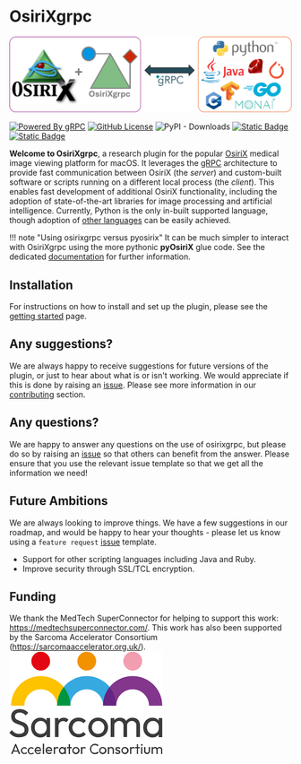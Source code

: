 # OsiriXgrpc	

![Welcome to OsiriXgrpc!](https://raw.githubusercontent.com/osirixgrpc/osirixgrpc/dev/docs/docs/assets/logo/logo-large.png)

[![Powered By gRPC](https://img.shields.io/badge/powered_by-gRPC-green?labelColor=red)](https://grpc.io)
[![GitHub License](https://img.shields.io/github/license/osirixgrpc/osirixgrpc?color=blue)](https://github.com/osirixgrpc/osirixgrpc/blob/main/LICENSE)
![PyPI - Downloads](https://img.shields.io/pypi/dm/osirixgrpc)
[![Static Badge](https://img.shields.io/badge/issues-osirixgrpc-red?logo=github)](https://github.com/osirixgrpc/osirixgrpc/issues)
[![Static Badge](https://img.shields.io/badge/citation-AI2ASE-green?logo=googlescholar)](https://ai-2-ase.github.io/papers/29%5cCameraReady%5cAAAI_OsiriXgrpc__Rapid_prototyping_and_development_of_state_of_the_art_artificial_intelligence_in_OsiriX_cam_ready.pdf)

__Welcome to OsiriXgrpc__, a research plugin for the popular [OsiriX](https://www.osirix-viewer.com) medical image 
viewing platform for macOS. It leverages the [gRPC](https://grpc.io) architecture to provide fast communication between 
OsiriX (the _server_) and custom-built software or scripts running on a different local process (the _client_).  This 
enables fast development of additional OsiriX functionality, including the adoption of state-of-the-art libraries for 
image processing and artificial intelligence.  Currently, Python is the only in-built supported language, though
adoption of [other languages](https://grpc.io/docs/languages) can be easily achieved.  

!!! note "Using osirixgrpc versus pyosirix"
    It can be much simpler to interact with OsiriXgrpc using the more pythonic __pyOsiriX__ glue code. See the
    dedicated [documentation](pyosirix/README.md) for further information.

## Installation
For instructions on how to install and set up the plugin, please see the [getting started](getting_started.md) page.

## Any suggestions?
We are always happy to receive suggestions for future versions of the plugin, or just to hear about what is or isn't 
working. We would appreciate if this is done by raising an [issue](https://github.com/osirixgrpc/osirixgrpc/issues). 
Please see more information in our [contributing](contributing/CONTRIBUTING.md) section.

## Any questions?
We are happy to answer any questions on the use of osirixgrpc, but please do so by raising an 
[issue](https://github.com/osirixgrpc/osirixgrpc/issues) so that others can benefit from the answer. Please ensure that 
you use the relevant issue template so that we get all the information we need!

## Future Ambitions
We are always looking to improve things. We have a few suggestions in our roadmap, and would be happy to hear your 
thoughts - please let us know using a `feature request` [issue](https://github.com/osirixgrpc/osirixgrpc/issues) 
template.

 - Support for other scripting languages including Java and Ruby.
 - Improve security through SSL/TCL encryption.

## Funding
We thank the MedTech SuperConnector for helping to support this work: https://medtechsuperconnector.com/. This work has 
also been supported by the Sarcoma Accelerator Consortium (https://sarcomaaccelerator.org.uk/).
![Sarcoma Accelerator Consortium](https://raw.githubusercontent.com/osirixgrpc/osirixgrpc/dev/docs/docs/assets/sarcoma_accelerator.png)